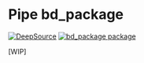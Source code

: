 # Pipe bd_package

 [![DeepSource](https://deepsource.io/gh/OlivierArgentieri/api_ponyorm_test.svg/?label=active+issues&show_trend=true&token=lF4yFqW83FOUfDcUEz6xzaO6)](https://deepsource.io/gh/OlivierArgentieri/api_ponyorm_test/?ref=repository-badge)
 [![bd_package package](https://github.com/OlivierArgentieri/api_ponyorm_test/actions/workflows/python-package.yml/badge.svg)](https://github.com/OlivierArgentieri/api_ponyorm_test/actions/workflows/python-package.yml)
 
 [WIP]
